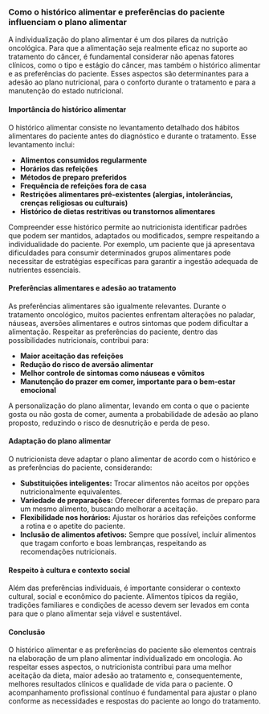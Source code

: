 ### Como o histórico alimentar e preferências do paciente influenciam o plano alimentar

A individualização do plano alimentar é um dos pilares da nutrição oncológica. Para que a alimentação seja realmente eficaz no suporte ao tratamento do câncer, é fundamental considerar não apenas fatores clínicos, como o tipo e estágio do câncer, mas também o histórico alimentar e as preferências do paciente. Esses aspectos são determinantes para a adesão ao plano nutricional, para o conforto durante o tratamento e para a manutenção do estado nutricional.

#### Importância do histórico alimentar

O histórico alimentar consiste no levantamento detalhado dos hábitos alimentares do paciente antes do diagnóstico e durante o tratamento. Esse levantamento inclui:

- **Alimentos consumidos regularmente**
- **Horários das refeições**
- **Métodos de preparo preferidos**
- **Frequência de refeições fora de casa**
- **Restrições alimentares pré-existentes (alergias, intolerâncias, crenças religiosas ou culturais)**
- **Histórico de dietas restritivas ou transtornos alimentares**

Compreender esse histórico permite ao nutricionista identificar padrões que podem ser mantidos, adaptados ou modificados, sempre respeitando a individualidade do paciente. Por exemplo, um paciente que já apresentava dificuldades para consumir determinados grupos alimentares pode necessitar de estratégias específicas para garantir a ingestão adequada de nutrientes essenciais.

#### Preferências alimentares e adesão ao tratamento

As preferências alimentares são igualmente relevantes. Durante o tratamento oncológico, muitos pacientes enfrentam alterações no paladar, náuseas, aversões alimentares e outros sintomas que podem dificultar a alimentação. Respeitar as preferências do paciente, dentro das possibilidades nutricionais, contribui para:

- **Maior aceitação das refeições**
- **Redução do risco de aversão alimentar**
- **Melhor controle de sintomas como náuseas e vômitos**
- **Manutenção do prazer em comer, importante para o bem-estar emocional**

A personalização do plano alimentar, levando em conta o que o paciente gosta ou não gosta de comer, aumenta a probabilidade de adesão ao plano proposto, reduzindo o risco de desnutrição e perda de peso.

#### Adaptação do plano alimentar

O nutricionista deve adaptar o plano alimentar de acordo com o histórico e as preferências do paciente, considerando:

- **Substituições inteligentes:** Trocar alimentos não aceitos por opções nutricionalmente equivalentes.
- **Variedade de preparações:** Oferecer diferentes formas de preparo para um mesmo alimento, buscando melhorar a aceitação.
- **Flexibilidade nos horários:** Ajustar os horários das refeições conforme a rotina e o apetite do paciente.
- **Inclusão de alimentos afetivos:** Sempre que possível, incluir alimentos que tragam conforto e boas lembranças, respeitando as recomendações nutricionais.

#### Respeito à cultura e contexto social

Além das preferências individuais, é importante considerar o contexto cultural, social e econômico do paciente. Alimentos típicos da região, tradições familiares e condições de acesso devem ser levados em conta para que o plano alimentar seja viável e sustentável.

#### Conclusão

O histórico alimentar e as preferências do paciente são elementos centrais na elaboração de um plano alimentar individualizado em oncologia. Ao respeitar esses aspectos, o nutricionista contribui para uma melhor aceitação da dieta, maior adesão ao tratamento e, consequentemente, melhores resultados clínicos e qualidade de vida para o paciente. O acompanhamento profissional contínuo é fundamental para ajustar o plano conforme as necessidades e respostas do paciente ao longo do tratamento.